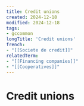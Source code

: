 ```yaml
---
title: Credit unions
created: 2024-12-18
modified: 2024-12-18
tags:
- gccommon
longTitle: 'Credit unions'
french:
- "[[Societe de credit]]"
relatedTerm:
- "[[Financing companies]]"
- "[[Cooperatives]]"
---
```

# Credit unions
